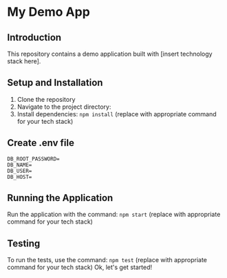 # My Demo App

## Introduction

This repository contains a demo application built with [insert technology stack here].

## Setup and Installation

1. Clone the repository
2. Navigate to the project directory:
3. Install dependencies: `npm install` (replace with appropriate command for your tech stack)

## Create .env file 

```.env
DB_ROOT_PASSWORD=
DB_NAME=
DB_USER=
DB_HOST=
```

## Running the Application

Run the application with the command: `npm start` (replace with appropriate command for your tech stack)

## Testing

To run the tests, use the command: `npm test` (replace with appropriate command for your tech stack)
Ok, let's get started!

